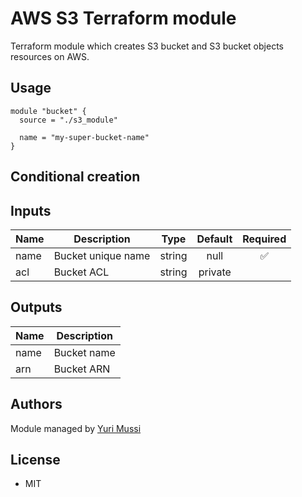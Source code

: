 # AWS S3 Terraform module

Terraform module which creates S3 bucket and S3 bucket objects resources on AWS.

## Usage

```hcl
module "bucket" {
  source = "./s3_module"

  name = "my-super-bucket-name"
}
```

## Conditional creation




## Inputs

| Name | Description | Type | Default | Required |
|------|-------------|:----:|:-----:|:-----:|
|name|Bucket unique name|string|null| ✅ |
|acl|Bucket ACL|string|private|  |

## Outputs

| Name | Description |
|------|-------------|
|name|Bucket name|
|arn|Bucket ARN|



## Authors

Module managed by [Yuri Mussi](https://github.com/ymussi)

## License

- MIT
